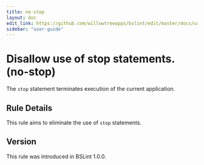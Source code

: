 ```yaml
---
title: no-stop
layout: doc
edit_link: https://github.com/willowtreeapps/bslint/edit/master/docs/user-guide/rules/no-stop.md
sidebar: "user-guide"
---
```


# Disallow use of stop statements. (no-stop)
The `stop` statement terminates execution of the current application.

## Rule Details
This rule aims to eliminate the use of `stop` statements.

## Version
This rule was introduced in BSLint 1.0.0.